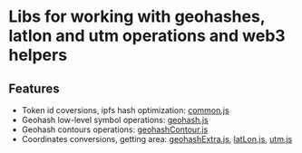 # Libs for working with geohashes, latlon and utm operations and web3 helpers
## Features
- Token id coversions, ipfs hash optimization: [common.js](./src/common.js)
- Geohash low-level symbol operations: [geohash.js](./src/geohash.js)
- Geohash contours operations: [geohashContour.js](./src/geohashContour.js)
- Coordinates conversions, getting area: [geohashExtra.js](./src/geohashExtra.js), [latLon.js](./src/latLon.js), [utm.js](./src/utm.js)
